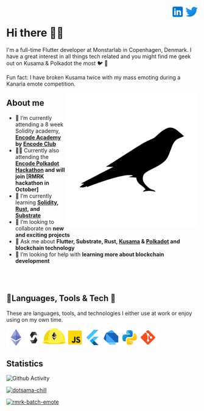 <a href="https://twitter.com/martin__jensen" rel="nofollow"> <img align="right"
            src="img/twitter_logo.svg"
            alt="Twitter" height="36px" style="max-width: 100%;"> </a>
<a href="https://www.linkedin.com/in/martinloesethjensen/" rel="nofollow"> <img align="right"
            src="img/linkedin_logo.svg"
            alt="LinkedIn" height="36px" style="max-width: 100%;"> </a>
<br>

# Hi there 👨‍🚀 

I'm a full-time Flutter developer at Monstarlab in Copenhagen, Denmark. I have a great interest in all things tech related and you might find me geek out on Kusama & Polkadot the most 🐦 🔴 

Fun fact: I have broken Kusama twice with my mass emoting during a Kanaria emote competition.

<img align="right" src="img/kusama_canary.svg" alt="dotsama" width="350" style="background-color:red;"/>

## About me

- 🔭 I’m currently attending a 8 week Solidity academy, **[Encode Academy](https://www.encode.club/encode-academy) by [Encode Club](https://www.encode.club/)** 
- 👨‍💻 Currently also attending the **[Encode Polkadot Hackathon](https://www.encode.club/polkadot-club) and will join [RMRK hackathon in October]**
- 🌱 I’m currently learning **[Solidity](https://soliditylang.org/), [Rust](https://www.rust-lang.org/), and [Substrate](https://substrate.dev/)**
- 👯 I’m looking to collaborate on **new and exciting projects**
- 💬 Ask me about **Flutter, Substrate, Rust, [Kusama](https://kusama.network/) & [Polkadot](https://polkadot.network/) and blockchain technology** 
- 🤔 I’m looking for help with **learning more about blockchain development**

<br>
<br>

## 🔨Languages, Tools & Tech 👷

These are languages, tools, and technologies I either use at work or enjoy using on my own time.

<p>
    <a href="https://ethereum.org" rel="nofollow"> <img align="left"
            src="img/ethereum_logo.png"
            alt="Ethereum" height="48px" style="max-width: 100%;"> </a>
    <a href="https://soliditylang.org" rel="nofollow"> <img align="left"
            src="img/solidity_logo.svg"
            alt="Solidity" height="48px" style="max-width: 100%;"> </a>
    <a href="https://hardhat.org/" rel="nofollow"><img align="left" alt="Hardhat" height="42px"
            src="img/hardhat_logo.svg"
            style="max-width: 100%;"></a>
    <a href="https://www.javascript.com/" rel="nofollow"> <img align="left" alt="Javascript" height="48px"
            src="img/javascript_logo.png"
            style="max-width: 100%;"> </a>
    <a href="https://flutter.dev/" rel="nofollow"><img align="left" alt="Flutter" height="48px"
            src="img/flutter_logo.png"
            style="max-width: 100%;"></a>
    <a href="https://dart.dev/" rel="nofollow"><img align="left" alt="Dart" height="48px"
            src="img/dart_logo.png"
            style="max-width: 100%;"></a>
    <a href="https://www.python.org/" rel="nofollow"> <img align="left"
            src="img/python_logo.png"
            alt="Python" height="48px" style="max-width: 100%;"> </a>
    <a href="https://git-scm.com/" rel="nofollow"> <img
            src="img/git_logo.png"
            align="left" alt="Git" height="48px" style="max-width: 100%;"> </a>
</p>

<br>
<br>
<br>

## Statistics

![Github Activity](https://github-readme-stats.vercel.app/api?username=martinloesethjensen&show_icons=true&count_private=true&theme=synthwave)

[![dotsama-chill](https://github-readme-stats.vercel.app/api/pin/?username=martinloesethjensen&repo=dotsama-chill&show_icons=true&theme=synthwave)](https://github.com/martinloesethjensen/dotsama-chill)
  
[![rmrk-batch-emote](https://github-readme-stats.vercel.app/api/pin/?username=martinloesethjensen&repo=rmrk-emote-batch&show_icons=true&theme=synthwave)](https://github.com/martinloesethjensen/rmrk-emote-batch)

